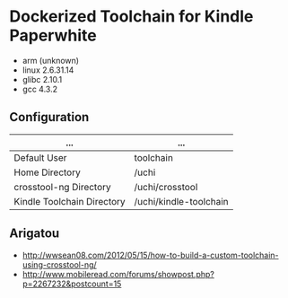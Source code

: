 
Dockerized Toolchain for Kindle Paperwhite
==========================================

- arm (unknown)
- linux 2.6.31.14
- glibc 2.10.1
- gcc 4.3.2


Configuration
-------------

|...|...|
|----|-----|
|Default User|toolchain|
|Home Directory|/uchi|
|crosstool-ng Directory|/uchi/crosstool|
|Kindle Toolchain Directory|/uchi/kindle-toolchain|



Arigatou
--------

- http://wwsean08.com/2012/05/15/how-to-build-a-custom-toolchain-using-crosstool-ng/
- http://www.mobileread.com/forums/showpost.php?p=2267232&postcount=15

